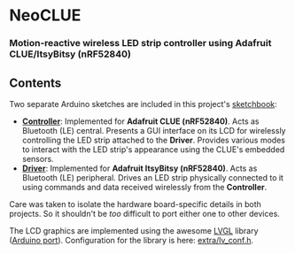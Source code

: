 # NeoCLUE 
### Motion-reactive wireless LED strip controller using Adafruit CLUE/ItsyBitsy (nRF52840)

## Contents
Two separate Arduino sketches are included in this project's [sketchbook](sketchbook):
- [__Controller__](sketchbook/Controller): Implemented for __Adafruit CLUE (nRF52840)__. Acts as Bluetooth (LE) central. Presents a GUI interface on its LCD for wirelessly controlling the LED strip attached to the __Driver__. Provides various modes to interact with the LED strip's appearance using the CLUE's embedded sensors.
- [__Driver__](sketchbook/Driver): Implemented for __Adafruit ItsyBitsy (nRF52840)__. Acts as Bluetooth (LE) peripheral. Drives an LED strip physically connected to it using commands and data received wirelessly from the __Controller__.

Care was taken to isolate the hardware board-specific details in both projects. So it shouldn't be *too* difficult to port either one to other devices.

The LCD graphics are implemented using the awesome [LVGL](https://lvgl.io) library ([Arduino port](https://github.com/lvgl/lv_arduino)). Configuration for the library is here: [extra/lv_conf.h](extra/lv_conf.h).

